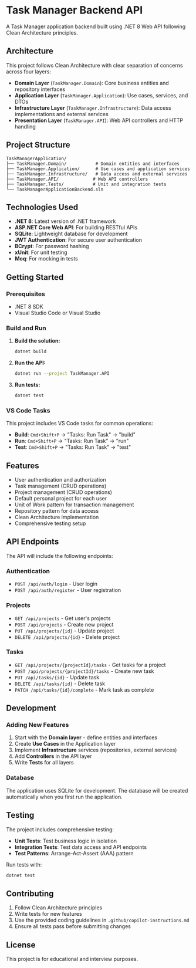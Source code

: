 # Task Manager Backend API

A Task Manager application backend built using .NET 8 Web API following Clean Architecture principles.

## Architecture

This project follows Clean Architecture with clear separation of concerns across four layers:

- **Domain Layer** (`TaskManager.Domain`): Core business entities and repository interfaces
- **Application Layer** (`TaskManager.Application`): Use cases, services, and DTOs
- **Infrastructure Layer** (`TaskManager.Infrastructure`): Data access implementations and external services
- **Presentation Layer** (`TaskManager.API`): Web API controllers and HTTP handling

## Project Structure

```
TaskManagerApplication/
├── TaskManager.Domain/           # Domain entities and interfaces
├── TaskManager.Application/      # Use cases and application services
├── TaskManager.Infrastructure/   # Data access and external services
├── TaskManager.API/             # Web API controllers
├── TaskManager.Tests/           # Unit and integration tests
└── TaskManagerApplicationBackend.sln
```

## Technologies Used

- **.NET 8**: Latest version of .NET framework
- **ASP.NET Core Web API**: For building RESTful APIs
- **SQLite**: Lightweight database for development
- **JWT Authentication**: For secure user authentication
- **BCrypt**: For password hashing
- **xUnit**: For unit testing
- **Moq**: For mocking in tests

## Getting Started

### Prerequisites

- .NET 8 SDK
- Visual Studio Code or Visual Studio

### Build and Run

1. **Build the solution:**
   ```bash
   dotnet build
   ```

2. **Run the API:**
   ```bash
   dotnet run --project TaskManager.API
   ```

3. **Run tests:**
   ```bash
   dotnet test
   ```

### VS Code Tasks

This project includes VS Code tasks for common operations:

- **Build**: `Cmd+Shift+P` → "Tasks: Run Task" → "build"
- **Run**: `Cmd+Shift+P` → "Tasks: Run Task" → "run"
- **Test**: `Cmd+Shift+P` → "Tasks: Run Task" → "test"

## Features

- User authentication and authorization
- Task management (CRUD operations)
- Project management (CRUD operations)
- Default personal project for each user
- Unit of Work pattern for transaction management
- Repository pattern for data access
- Clean Architecture implementation
- Comprehensive testing setup

## API Endpoints

The API will include the following endpoints:

### Authentication
- `POST /api/auth/login` - User login
- `POST /api/auth/register` - User registration

### Projects
- `GET /api/projects` - Get user's projects
- `POST /api/projects` - Create new project
- `PUT /api/projects/{id}` - Update project
- `DELETE /api/projects/{id}` - Delete project

### Tasks
- `GET /api/projects/{projectId}/tasks` - Get tasks for a project
- `POST /api/projects/{projectId}/tasks` - Create new task
- `PUT /api/tasks/{id}` - Update task
- `DELETE /api/tasks/{id}` - Delete task
- `PATCH /api/tasks/{id}/complete` - Mark task as complete

## Development

### Adding New Features

1. Start with the **Domain layer** - define entities and interfaces
2. Create **Use Cases** in the Application layer
3. Implement **Infrastructure** services (repositories, external services)
4. Add **Controllers** in the API layer
5. Write **Tests** for all layers

### Database

The application uses SQLite for development. The database will be created automatically when you first run the application.

## Testing

The project includes comprehensive testing:

- **Unit Tests**: Test business logic in isolation
- **Integration Tests**: Test data access and API endpoints
- **Test Patterns**: Arrange-Act-Assert (AAA) pattern

Run tests with:
```bash
dotnet test
```

## Contributing

1. Follow Clean Architecture principles
2. Write tests for new features
3. Use the provided coding guidelines in `.github/copilot-instructions.md`
4. Ensure all tests pass before submitting changes

## License

This project is for educational and interview purposes.

